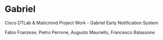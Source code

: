 # Gabriel
Cisco DTLab &amp; Maticmind Project Work - Gabriel Early Notification System

Fabio Franzese, Pietro Perrone, Augusto Mauriello, Francesco Balassone

